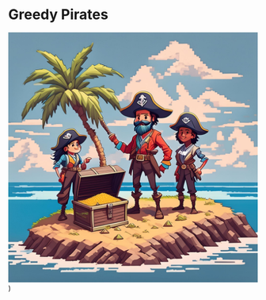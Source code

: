 # Greedy Pirates

![Three greedy pirates on an island with a treasure chest](https://github.com/Kikketer/greedy-pirates/blob/848f1a2a76d09317cb2ff95e8ae4208caba8eec2/Greedy%20Pirates.jpg))
